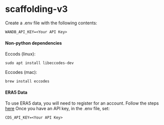 # scaffolding-v3

Create a .env file with the following contents:

```
WANDB_API_KEY=<Your API Key>
```

#### Non-python dependencies
Eccods (linux):
```
sudo apt install libeccodes-dev
```

Eccodes (mac):
```
brew install eccodes
```

#### ERA5 Data
To use ERA5 data, you will need to register for an account. Follow the steps [here](https://cds.climate.copernicus.eu/api-how-to#use-the-cds-api-client-for-data-access)
Once you have an API key, in the .env file, set:

```
CDS_API_KEY=<Your API Key>
```
